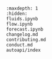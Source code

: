 ```{include} ../README.md
```

```{toctree}
:maxdepth: 1
:hidden:
fluids.ipynb
flow.ipynb
forecast.ipynb
changelog.md
contributing.md
conduct.md
autoapi/index
```
